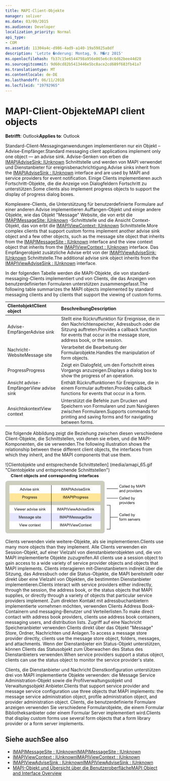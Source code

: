 ```yaml
---
title: MAPI-Client-Objekte
manager: soliver
ms.date: 03/09/2015
ms.audience: Developer
localization_priority: Normal
api_type:
- COM
ms.assetid: 11304a4c-d986-4ad9-a140-19a59825a8df
description: 'Letzte �nderung: Montag, 9. M�rz 2015'
ms.openlocfilehash: fb37c15e6544798a956e865e6c8c6d62bee44d28
ms.sourcegitcommit: 9d60cd82b5413446e5bc8ace2cd689f683fb41a7
ms.translationtype: MT
ms.contentlocale: de-DE
ms.lasthandoff: 06/11/2018
ms.locfileid: "19792965"
---
```

# <a name="mapi-client-objects"></a><span data-ttu-id="c35c7-103">MAPI-Client-Objekte</span><span class="sxs-lookup"><span data-stu-id="c35c7-103">MAPI client objects</span></span>
  
<span data-ttu-id="c35c7-104">**Betrifft**: Outlook</span><span class="sxs-lookup"><span data-stu-id="c35c7-104">**Applies to**: Outlook</span></span> 
  
<span data-ttu-id="c35c7-105">Standard-Client-Messaginganwendungen implementieren nur ein Objekt – Advise-Empfänger.</span><span class="sxs-lookup"><span data-stu-id="c35c7-105">Standard messaging client applications implement only one object — an advise sink.</span></span> <span data-ttu-id="c35c7-106">Advise-Senken von erben die [IMAPIAdviseSink: IUnknown](imapiadvisesinkiunknown.md) Schnittstelle und werden von MAPI verwendet und Dienstanbieter für ereignisbenachrichtigung.</span><span class="sxs-lookup"><span data-stu-id="c35c7-106">Advise sinks inherit from the [IMAPIAdviseSink : IUnknown](imapiadvisesinkiunknown.md) interface and are used by MAPI and service providers for event notification.</span></span> <span data-ttu-id="c35c7-107">Einige Clients implementieren auch Fortschritt-Objekte, die die Anzeige von Dialogfeldern Fortschritt zu unterstützen.</span><span class="sxs-lookup"><span data-stu-id="c35c7-107">Some clients also implement progress objects to support the display of progress dialog boxes.</span></span> 
  
<span data-ttu-id="c35c7-108">Komplexere-Clients, die Unterstützung für benutzerdefinierte Formulare auf einer anderen Advise implementieren Auffangen-Objekt und einige andere Objekte, wie das Objekt "Message" Website, die von erbt die [IMAPIMessageSite: IUnknown](imapimessagesiteiunknown.md) -Schnittstelle und die Ansicht Context-Objekt, das von erbt die [IMAPIViewContext: IUnknown](imapiviewcontextiunknown.md) Schnittstelle.</span><span class="sxs-lookup"><span data-stu-id="c35c7-108">More complex clients that support custom forms implement another advise sink object and a few other objects, such as the message site object that inherits from the [IMAPIMessageSite : IUnknown](imapimessagesiteiunknown.md) interface and the view context object that inherits from the [IMAPIViewContext : IUnknown](imapiviewcontextiunknown.md) interface.</span></span> <span data-ttu-id="c35c7-109">Das Empfängerobjekt zusätzliche Advise erbt von der [IMAPIViewAdviseSink: IUnknown](imapiviewadvisesinkiunknown.md) Schnittstelle.</span><span class="sxs-lookup"><span data-stu-id="c35c7-109">The additional advise sink object inherits from the [IMAPIViewAdviseSink : IUnknown](imapiviewadvisesinkiunknown.md) interface.</span></span> 
  
<span data-ttu-id="c35c7-110">In der folgenden Tabelle werden die MAPI-Objekte, die von standard-messaging-Clients implementiert und von Clients, die das Anzeigen von benutzerdefinierten Formularen unterstützen zusammengefasst.</span><span class="sxs-lookup"><span data-stu-id="c35c7-110">The following table summarizes the MAPI objects implemented by standard messaging clients and by clients that support the viewing of custom forms.</span></span>
  
|<span data-ttu-id="c35c7-111">**Clientobjekt**</span><span class="sxs-lookup"><span data-stu-id="c35c7-111">**Client object**</span></span>|<span data-ttu-id="c35c7-112">**Beschreibung**</span><span class="sxs-lookup"><span data-stu-id="c35c7-112">**Description**</span></span>|
|:-----|:-----|
|<span data-ttu-id="c35c7-113">Advise-Empfänger</span><span class="sxs-lookup"><span data-stu-id="c35c7-113">Advise sink</span></span>  <br/> |<span data-ttu-id="c35c7-114">Stellt eine Rückruffunktion für Ereignisse, die in den Nachrichtenspeicher, Adressbuch oder die Sitzung auftreten.</span><span class="sxs-lookup"><span data-stu-id="c35c7-114">Provides a callback function for events that occur in the message store, address book, or the session.</span></span>  <br/> |
|<span data-ttu-id="c35c7-115">Nachricht-Website</span><span class="sxs-lookup"><span data-stu-id="c35c7-115">Message site</span></span>  <br/> |<span data-ttu-id="c35c7-116">Verarbeitet die Bearbeitung der Formularobjekte.</span><span class="sxs-lookup"><span data-stu-id="c35c7-116">Handles the manipulation of form objects.</span></span>  <br/> |
|<span data-ttu-id="c35c7-117">Progress</span><span class="sxs-lookup"><span data-stu-id="c35c7-117">Progress</span></span>  <br/> |<span data-ttu-id="c35c7-118">Zeigt ein Dialogfeld, um den Fortschritt eines Vorgangs anzuzeigen.</span><span class="sxs-lookup"><span data-stu-id="c35c7-118">Displays a dialog box to show the progress of an operation.</span></span>  <br/> |
|<span data-ttu-id="c35c7-119">Ansicht advise-Empfänger</span><span class="sxs-lookup"><span data-stu-id="c35c7-119">View advise sink</span></span>  <br/> |<span data-ttu-id="c35c7-120">Enthält Rückruffunktionen für Ereignisse, die in einem Formular auftreten.</span><span class="sxs-lookup"><span data-stu-id="c35c7-120">Provides callback functions for events that occur in a form.</span></span>  <br/> |
|<span data-ttu-id="c35c7-121">Ansichtskontext</span><span class="sxs-lookup"><span data-stu-id="c35c7-121">View context</span></span>  <br/> |<span data-ttu-id="c35c7-122">Unterstützt die Befehle zum Drucken und Speichern von Formularen und zum Navigieren zwischen Formularen.</span><span class="sxs-lookup"><span data-stu-id="c35c7-122">Supports commands for printing and saving forms and for navigating between forms.</span></span>  <br/> |
   
<span data-ttu-id="c35c7-123">Die folgende Abbildung zeigt die Beziehung zwischen diesen verschiedene Client-Objekte, die Schnittstellen, von denen sie erben, und die MAPI-Komponenten, die sie verwenden.</span><span class="sxs-lookup"><span data-stu-id="c35c7-123">The following illustration shows the relationship between these different client objects, the interfaces from which they inherit, and the MAPI components that use them.</span></span> 
  
<span data-ttu-id="c35c7-124">![Clientobjekte und entsprechende Schnittstellen] (media/amapi_65.gif "Clientobjekte und entsprechende Schnittstellen")</span><span class="sxs-lookup"><span data-stu-id="c35c7-124">![Client objects and corresponding interfaces](media/amapi_65.gif "Client objects and corresponding interfaces")</span></span>
  
<span data-ttu-id="c35c7-125">Clients verwenden viele weitere-Objekte, als sie implementieren.</span><span class="sxs-lookup"><span data-stu-id="c35c7-125">Clients use many more objects than they implement.</span></span> <span data-ttu-id="c35c7-126">Alle Clients verwenden ein Session-Objekt, auf einer Vielzahl von dienstanbieterobjekten und, die von MAPI implementierte Objekte zuzugreifen.</span><span class="sxs-lookup"><span data-stu-id="c35c7-126">All clients use a session object to gain access to a wide variety of service provider objects and objects that MAPI implements.</span></span> <span data-ttu-id="c35c7-127">Clients interagieren mit-Dienstanbietern indirekt über die Sitzung, das Adressbuch oder die Status-Objekte, die MAPI bereitstellt oder direkt über eine Vielzahl von Objekten, die bestimmten Dienstanbieter implementieren.</span><span class="sxs-lookup"><span data-stu-id="c35c7-127">Clients interact with service providers either indirectly, through the session, the address book, or the status objects that MAPI supplies, or directly through a variety of objects that particular service providers implement.</span></span> <span data-ttu-id="c35c7-128">Zum direkten Kontakt mit adressbuchanbietern implementierte vornehmen möchten, verwenden Clients Address Book-Containern und messaging-Benutzer und Verteilerlisten.</span><span class="sxs-lookup"><span data-stu-id="c35c7-128">To make direct contact with address book providers, clients use address book containers, messaging users, and distribution lists.</span></span> <span data-ttu-id="c35c7-129">Zugriff auf eine Nachricht Speicheranbieter verwenden Clients direkt über das Objekt "Message" Store, Ordner, Nachrichten und Anlagen.</span><span class="sxs-lookup"><span data-stu-id="c35c7-129">To access a message store provider directly, clients use the message store object, folders, messages, and attachments.</span></span> <span data-ttu-id="c35c7-130">Wenn der Dienstanbieter ein Status-Objekt unterstützen, können Clients das Statusobjekt zum Überwachen des Status des Dienstanbieters verwenden.</span><span class="sxs-lookup"><span data-stu-id="c35c7-130">When service providers support a status object, clients can use the status object to monitor the service provider's state.</span></span>
  
<span data-ttu-id="c35c7-131">Clients, die Dienstanbieter und Nachricht Dienstkonfiguration unterstützen drei von MAPI implementierte Objekte verwenden: die Message Service Administration-Objekt sowie die Profilverwaltungsobjekt und Verwaltungsobjekt Anbieter.</span><span class="sxs-lookup"><span data-stu-id="c35c7-131">Clients that support service provider and message service configuration use three objects that MAPI implements: the message service administration object, profile administration object, and provider administration object.</span></span> <span data-ttu-id="c35c7-132">Clients, die benutzerdefinierte Formulare anzeigen verwenden Sie verschiedene Formularobjekte, die einem Formular Bibliotheksanbieter oder einem Formular Server implementiert wird.</span><span class="sxs-lookup"><span data-stu-id="c35c7-132">Clients that display custom forms use several form objects that a form library provider or a form server implements.</span></span>
  
## <a name="see-also"></a><span data-ttu-id="c35c7-133">Siehe auch</span><span class="sxs-lookup"><span data-stu-id="c35c7-133">See also</span></span>

- [<span data-ttu-id="c35c7-134">IMAPIMessageSite : IUnknown</span><span class="sxs-lookup"><span data-stu-id="c35c7-134">IMAPIMessageSite : IUnknown</span></span>](imapimessagesiteiunknown.md) 
- [<span data-ttu-id="c35c7-135">IMAPIViewContext : IUnknown</span><span class="sxs-lookup"><span data-stu-id="c35c7-135">IMAPIViewContext : IUnknown</span></span>](imapiviewcontextiunknown.md)  
- [<span data-ttu-id="c35c7-136">IMAPIViewAdviseSink : IUnknown</span><span class="sxs-lookup"><span data-stu-id="c35c7-136">IMAPIViewAdviseSink : IUnknown</span></span>](imapiviewadvisesinkiunknown.md)
- [<span data-ttu-id="c35c7-137">MAPI-Objekt und Übersicht über die Benutzeroberfläche</span><span class="sxs-lookup"><span data-stu-id="c35c7-137">MAPI Object and Interface Overview</span></span>](mapi-object-and-interface-overview.md)

